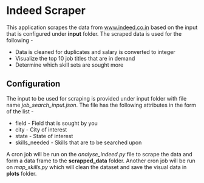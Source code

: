 # Indeed Scraper

This application scrapes the data from www.indeed.co.in based on the input that is configured under <b>input</b> folder. The scraped data is used for the following - 
<ul>
    <li> Data is cleaned for duplicates and salary is converted to integer </li>
    <li> Visualize the top 10 job titles that are in demand </li>
    <li> Determine which skill sets are sought more </li>
</ul>

## Configuration

The input to be used for scraping is provided under input folder with file name <i> job_search_input.json</i>. The file has the following attributes in the form of the list - 
<ul>
    <li> field - Field that is sought by you </li>
    <li> city - City of interest</li>
    <li> state - State of interest </li>
    <li> skills_needed - Skills that are to be searched upon </li>
</ul> 

A cron job will be run on the <i> analyse_indeed.py</i> file to scrape the data and form a data frame to the <b>scrapped_data</b> folder. 
Another cron job will be run on <i>map_skills.py</i> which will clean the dataset and save the visual data in <b>plots</b> folder.
